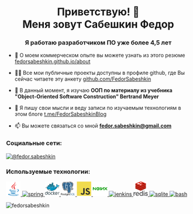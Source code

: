 <h1 align="center">Приветствую! 👋 </br> Меня зовут Сабешкин Федор</h1>
<h3 align="center">Я работаю разработчиком ПО уже более 4,5 лет</h3>

- 📄 О моем коммерческом опыте вы можете узнать из этого резюме [fedorsabeshkin.github.io/about](https://fedorsabeshkin.github.io/about)

- 👨‍💻 Все мои публичные проекты доступны в профиле github, где Вы сейчас читаете эту анкету [github.com/FedorSabeshkin](https://github.com/FedorSabeshkin?tab=repositories)

- 🌱 В данный момент, я изучаю **ООП по материалу из учебника "Object-Oriented Software Construction" Bertrand Meyer**

- 📝 Я пишу свои мысли и веду записи по изучаемым технологиям в этом блоге [t.me/FedorSabeshkinBlog](https://t.me/FedorSabeshkinBlog)

- 📫 Вы можете связаться со мной **fedor.sabeshkin@gmail.com**


<h3 align="left">Социальные сети:</h3>
<p align="left">
<a href="https://medium.com/@fedor.sabeshkin" target="blank"><img align="center" src="https://raw.githubusercontent.com/rahuldkjain/github-profile-readme-generator/master/src/images/icons/Social/medium.svg" alt="@fedor.sabeshkin" height="30" width="40" /></a>
</p>

<h3 align="left">Используемые технологии:</h3>
<p align="left">
    <a href="https://www.java.com" target="_blank" rel="noreferrer"> <img src="https://raw.githubusercontent.com/devicons/devicon/master/icons/java/java-original.svg" alt="java" width="40" height="40"/> </a> 
    <a href="https://spring.io/" target="_blank" rel="noreferrer"> <img src="https://www.vectorlogo.zone/logos/springio/springio-icon.svg" alt="spring" width="40" height="40"/> </a> 
  <a href="https://www.docker.com/" target="_blank" rel="noreferrer"> <img src="https://raw.githubusercontent.com/devicons/devicon/master/icons/docker/docker-original-wordmark.svg" alt="docker" width="40" height="40"/> </a> 
  <a href="https://www.postgresql.org" target="_blank" rel="noreferrer"> <img src="https://raw.githubusercontent.com/devicons/devicon/master/icons/postgresql/postgresql-original-wordmark.svg" alt="postgresql" width="40" height="40"/> </a> 
  <a href="https://developer.mozilla.org/en-US/docs/Web/JavaScript" target="_blank" rel="noreferrer"> <img src="https://raw.githubusercontent.com/devicons/devicon/master/icons/javascript/javascript-original.svg" alt="javascript" width="40" height="40"/> </a> 
    <a href="https://www.nginx.com" target="_blank" rel="noreferrer"> <img src="https://raw.githubusercontent.com/devicons/devicon/master/icons/nginx/nginx-original.svg" alt="nginx" width="40" height="40"/> </a>
  <a href="https://www.jenkins.io" target="_blank" rel="noreferrer"> <img src="https://www.vectorlogo.zone/logos/jenkins/jenkins-icon.svg" alt="jenkins" width="40" height="40"/> </a> 
  <a href="https://redis.io" target="_blank" rel="noreferrer"> <img src="https://raw.githubusercontent.com/devicons/devicon/master/icons/redis/redis-original-wordmark.svg" alt="redis" width="40" height="40"/> </a> 
  <a href="https://www.sqlite.org/" target="_blank" rel="noreferrer"> <img src="https://www.vectorlogo.zone/logos/sqlite/sqlite-icon.svg" alt="sqlite" width="40" height="40"/> </a>
  <a href="https://www.gnu.org/software/bash/" target="_blank" rel="noreferrer"> <img src="https://www.vectorlogo.zone/logos/gnu_bash/gnu_bash-icon.svg" alt="bash" width="40" height="40"/> </a>
</p>

<p><img align="left" src="https://github-readme-stats-sigma-five.vercel.app/api/top-langs?username=fedorsabeshkin&show_icons=true&locale=ru&layout=compact" alt="fedorsabeshkin" /></p>





